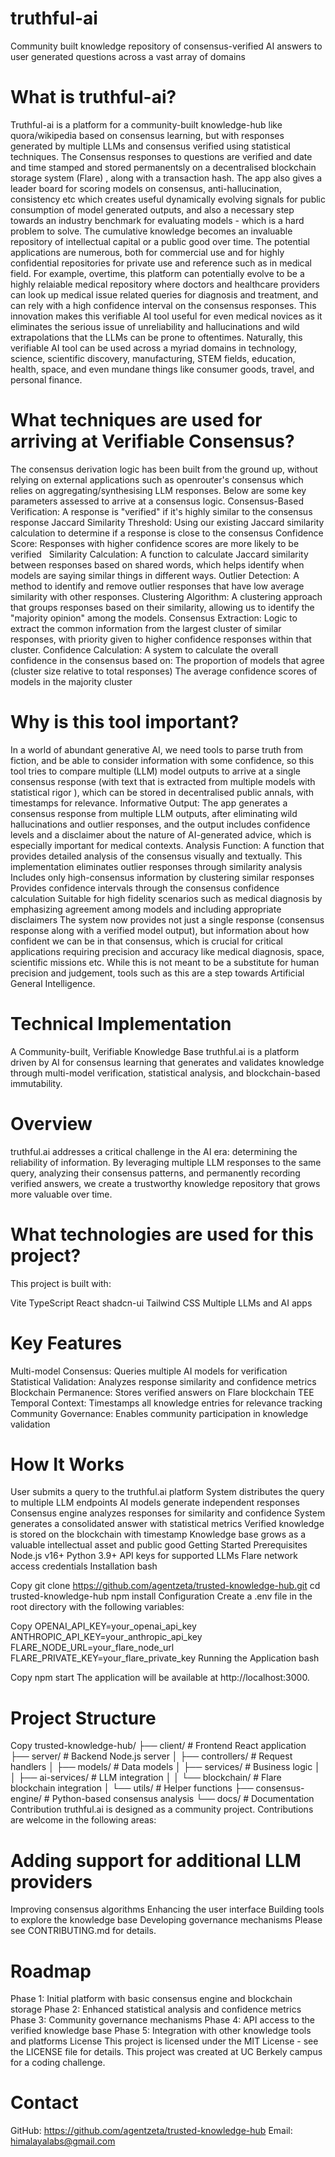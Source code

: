 # truthful-ai
Community built knowledge repository of consensus-verified AI answers to user generated questions across a vast array of domains

# What is truthful-ai?
Truthful-ai is a platform for a community-built knowledge-hub like quora/wikipedia based on consensus learning, but with responses generated by multiple LLMs and consensus verified using statistical techniques. The Consensus responses to questions are verified and date and time stamped and stored permanentsly on a decentralised blockchain storage system (Flare) , along with a transaction hash. The app also gives a leader board for scoring models on consensus, anti-hallucination, consistency etc which creates useful dynamically evolving signals for public consumption of model generated outputs, and also a necessary step towards an industry benchmark for evaluating models - which is a hard problem to solve. The cumulative knowledge becomes an invaluable repository of intellectual capital or a public good over time. The potential applications are numerous, both for commercial use and for highly confidential repositories for private use and reference such as in medical field. For example, overtime, this platform can potentially evolve to be a highly relaiable medical repository where doctors and healthcare providers can look up medical issue related queries for diagnosis and treatment, and can rely with a high confidence interval on the consensus responses. This innovation makes this verifiable AI tool useful for even medical novices as it eliminates the serious issue of unreliability and hallucinations and wild extrapolations that the LLMs can be prone to oftentimes. Naturally, this verifiable AI tool can be used across a myriad domains in technology, science, scientific discovery, manufacturing, STEM fields, education, health, space, and even mundane things like consumer goods, travel, and personal finance.

# What techniques are used for arriving at Verifiable Consensus?
The consensus derivation logic has been built from the ground up, without relying on external applications such as openrouter's consensus which relies on aggregating/synthesising LLM responses. Below are some key parameters assessed to arrive at a consensus logic. Consensus-Based Verification: A response is "verified" if it's highly similar to the consensus response Jaccard Similarity Threshold: Using our existing Jaccard similarity calculation to determine if a response is close to the consensus Confidence Score: Responses with higher confidence scores are more likely to be verified   Similarity Calculation: A function to calculate Jaccard similarity between responses based on shared words, which helps identify when models are saying similar things in different ways. Outlier Detection: A method to identify and remove outlier responses that have low average similarity with other responses. Clustering Algorithm: A clustering approach that groups responses based on their similarity, allowing us to identify the "majority opinion" among the models. Consensus Extraction: Logic to extract the common information from the largest cluster of similar responses, with priority given to higher confidence responses within that cluster. Confidence Calculation: A system to calculate the overall confidence in the consensus based on: The proportion of models that agree (cluster size relative to total responses) The average confidence scores of models in the majority cluster

# Why is this tool important?
In a world of abundant generative AI, we need tools to parse truth from fiction, and be able to consider information with some confidence, so this tool tries to compare multiple (LLM) model outputs to arrive at a single consensus response (with text that is extracted from multiple models with statistical rigor ), which can be stored in decentralised public annals, with timestamps for relevance. Informative Output: The app generates a consensus response from multiple LLM outputs, after eliminating wild hallucinations and outlier responses, and the output includes confidence levels and a disclaimer about the nature of AI-generated advice, which is especially important for medical contexts. Analysis Function: A function that provides detailed analysis of the consensus visually and textually. This implementation eliminates outlier responses through similarity analysis Includes only high-consensus information by clustering similar responses Provides confidence intervals through the consensus confidence calculation Suitable for high fidelity scenarios such as medical diagnosis by emphasizing agreement among models and including appropriate disclaimers The system now provides not just a single response (consensus response along with a verified model output), but information about how confident we can be in that consensus, which is crucial for critical applications requiring precision and accuracy like medical diagnosis, space, scientific missions etc. While this is not meant to be a substitute for human precision and judgement, tools such as this are a step towards Artificial General Intelligence.

# Technical Implementation 
A Community-built, Verifiable Knowledge Base
truthful.ai is a platform driven by AI for consensus learning that generates and validates knowledge through multi-model verification, statistical analysis, and blockchain-based immutability.

# Overview
truthful.ai addresses a critical challenge in the AI era: determining the reliability of information. By leveraging multiple LLM responses to the same query, analyzing their consensus patterns, and permanently recording verified answers, we create a trustworthy knowledge repository that grows more valuable over time.

# What technologies are used for this project?
This project is built with:

Vite
TypeScript
React
shadcn-ui
Tailwind CSS
Multiple LLMs and AI apps

# Key Features
Multi-model Consensus: Queries multiple AI models for verification
Statistical Validation: Analyzes response similarity and confidence metrics
Blockchain Permanence: Stores verified answers on Flare blockchain TEE
Temporal Context: Timestamps all knowledge entries for relevance tracking
Community Governance: Enables community participation in knowledge validation

# How It Works
User submits a query to the truthful.ai platform
System distributes the query to multiple LLM endpoints
AI models generate independent responses
Consensus engine analyzes responses for similarity and confidence
System generates a consolidated answer with statistical metrics
Verified knowledge is stored on the blockchain with timestamp
Knowledge base grows as a valuable intellectual asset and public good
Getting Started
Prerequisites
Node.js v16+
Python 3.9+
API keys for supported LLMs
Flare network access credentials
Installation
bash

Copy
git clone https://github.com/agentzeta/trusted-knowledge-hub.git
cd trusted-knowledge-hub
npm install
Configuration
Create a .env file in the root directory with the following variables:


Copy
OPENAI_API_KEY=your_openai_api_key
ANTHROPIC_API_KEY=your_anthropic_api_key
FLARE_NODE_URL=your_flare_node_url
FLARE_PRIVATE_KEY=your_flare_private_key
Running the Application
bash

Copy
npm start
The application will be available at http://localhost:3000.

# Project Structure

Copy
trusted-knowledge-hub/
├── client/                # Frontend React application
├── server/                # Backend Node.js server
│   ├── controllers/       # Request handlers
│   ├── models/            # Data models
│   ├── services/          # Business logic
│   │   ├── ai-services/   # LLM integration
│   │   └── blockchain/    # Flare blockchain integration
│   └── utils/             # Helper functions
├── consensus-engine/      # Python-based consensus analysis
└── docs/                  # Documentation
Contribution
truthful.ai is designed as a community project. Contributions are welcome in the following areas:

# Adding support for additional LLM providers
Improving consensus algorithms
Enhancing the user interface
Building tools to explore the knowledge base
Developing governance mechanisms
Please see CONTRIBUTING.md for details.

# Roadmap
Phase 1: Initial platform with basic consensus engine and blockchain storage
Phase 2: Enhanced statistical analysis and confidence metrics
Phase 3: Community governance mechanisms
Phase 4: API access to the verified knowledge base
Phase 5: Integration with other knowledge tools and platforms
License
This project is licensed under the MIT License - see the LICENSE file for details.
This project was created at UC Berkely campus for a coding challenge.

# Contact
GitHub: https://github.com/agentzeta/trusted-knowledge-hub
Email: himalayalabs@gmail.com
